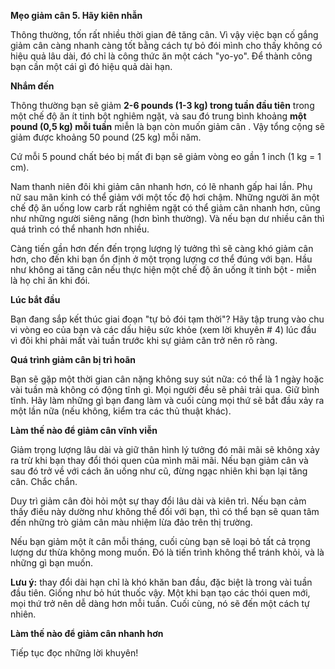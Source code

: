 **Mẹo giảm cân 5. Hãy kiên nhẫn**

Thông thường, tốn rất nhiều thời gian đê tăng cân. Vì vậy việc bạn cố gắng giảm cân càng nhanh càng tốt bằng cách tự bỏ đói mình cho thấy không có hiệu quả lâu dài, đó chỉ là công thức ăn một cách "yo-yo". Để thành công bạn cần một cái gì đó hiệu quả dài hạn.

**Nhắm đến**

Thông thường bạn sẽ giảm **2-6 pounds (1-3 kg) trong tuần đầu tiên** trong một chế độ ăn ít tinh bột nghiêm ngặt, và sau đó trung bình khoảng **một pound (0,5 kg) mỗi tuần** miễn là bạn còn muốn giảm cân . Vậy tổng cộng sẽ giảm được khoảng 50 pound (25 kg) mỗi năm.

Cứ mỗi 5 pound chất béo bị mất đi bạn sẽ giảm vòng eo gần 1 inch (1 kg = 1 cm).

Nam thanh niên đôi khi giảm cân nhanh hơn, có lẽ nhanh gấp hai lần. Phụ nữ sau mãn kinh có thể giảm với một tốc độ hơi chậm. Những người ăn một chế độ ăn uống low carb rất nghiêm ngặt có thể giảm cân nhanh hơn, cũng như những người siêng năng (hơn bình thường). Và nếu bạn dư nhiều cân thì quá trình có thể nhanh hơn nhiều.

Càng tiến gần hơn đến đến trọng lượng lý tưởng thì sẽ càng khó giảm cân hơn, cho đến khi bạn ổn định ở một trọng lượng cơ thể đúng với bạn. Hầu như không ai tăng cân nếu thực hiện một chế độ ăn uống ít tinh bột - miễn là họ chỉ ăn khi đói.

**Lúc bắt đầu**

Bạn đang sắp kết thúc giai đoạn "tự bỏ đói tạm thời"? Hãy tập trung vào chu vi vòng eo của bạn và các dấu hiệu sức khỏe (xem lời khuyên # 4) lúc đầu vì đôi khi phải mất vài tuần trước khi sự giảm cân trở nên rõ ràng.

**Quá trình giảm cân bị trì hoãn**

Bạn sẽ gặp một thời gian cân nặng không suy sút nữa: có thể là 1 ngày hoặc vài tuần mà không có động tĩnh gì. Mọi người đều sẽ phải trải qua. Giữ bình tĩnh. Hãy làm những gì bạn đang làm và cuối cùng mọi thứ sẽ bắt đầu xảy ra một lần nữa (nếu không, kiểm tra các thủ thuật khác).

**Làm thế nào để giảm cân vĩnh viễn**

Giảm trọng lượng lâu dài và giữ thân hình lý tưởng đó mãi mãi sẽ không xảy ra trừ khi bạn thay đổi thói quen của mình mãi mãi. Nếu bạn giảm cân và sau đó trở về với cách ăn uống như cũ, đừng ngạc nhiên khi bạn lại tăng cân. Chắc chắn.

Duy trì giảm cân đòi hỏi một sự thay đổi lâu dài và kiên trì. Nếu bạn cảm thấy điều này dường như không thể đối với bạn, thì có thể bạn sẽ quan tâm đến những trò giảm cân màu nhiệm lừa đảo trên thị trường.

Nếu bạn giảm một ít cân mỗi tháng, cuối cùng bạn sẽ loại bỏ tất cả trọng lượng dư thừa không mong muốn. Đó là tiến trình không thể tránh khỏi, và là những gì bạn muốn.

**Lưu ý:** thay đổi dài hạn chỉ là khó khăn ban đầu, đặc biệt là trong vài tuần đầu tiên. Giống như bỏ hút thuốc vậy. Một khi bạn tạo các thói quen mới, mọi thứ trở nên dễ dàng hơn mỗi tuần. Cuối cùng, nó sẽ đến một cách tự nhiên.

**Làm thế nào để giảm cân nhanh hơn**

Tiếp tục đọc những lời khuyên!
